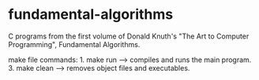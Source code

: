 # fundamental-algorithms

C programs from the first volume of Donald Knuth's 
"The Art to Computer Programming", Fundamental Algorithms. 

make file commands: 
    1. make run   --> compiles and runs the main program.
    3. make clean --> removes object files and executables. 
